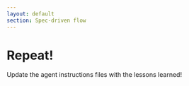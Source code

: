 ```yaml
---
layout: default
section: Spec-driven flow
---
```


# Repeat!

<Card v-click variant="success" class="mt-10">
  Update the agent instructions files with the lessons learned!
</Card>
